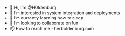 - 👋 Hi, I’m @HOldenburg
- 👀 I’m interested in system integration and deployments
- 🌱 I’m currently learning how to sleep
- 💞️ I’m looking to collaborate on fun
- 📫 How to reach me - herboldenburg.com

<!---
HOldenburg/HOldenburg is a ✨ special ✨ repository because its `README.md` (this file) appears on your GitHub profile.
You can click the Preview link to take a look at your changes.
--->
